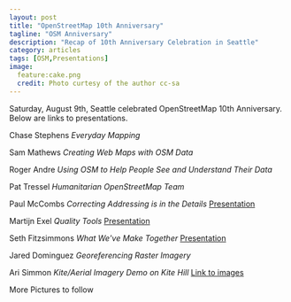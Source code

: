 ```yaml
---
layout: post
title: "OpenStreetMap 10th Anniversary"
tagline: "OSM Anniversary"
description: "Recap of 10th Anniversary Celebration in Seattle"
category: articles
tags: [OSM,Presentations]
image:
  feature:cake.png
  credit: Photo curtesy of the author cc-sa
---
```


Saturday, August 9th, Seattle celebrated OpenStreetMap 10th Anniversary. Below are links to presentations.


Chase Stephens _Everyday Mapping_ 

Sam Mathews _Creating Web Maps with OSM Data_

Roger Andre _Using OSM to Help People See and Understand Their Data_

Pat Tressel _Humanitarian OpenStreetMap Team_

Paul McCombs _Correcting Addressing is in the Details_
[Presentation](http://tikilodge.nfshost.com/gis/AddressingDetails/assets/player/KeynoteDHTMLPlayer.html#0)

Martijn Exel _Quality Tools_
[Presentation](http://bit.ly/osm-qa-tools-10th-anniversary)

Seth Fitzsimmons _What We've Make Together_
[Presentation](https://speakerdeck.com/mojodna/what-weve-made-together)

Jared Dominguez _Georeferencing Raster Imagery_

Ari Simmon _Kite/Aerial Imagery Demo on Kite Hill_
[Link to images](https://www.flickr.com/photos/82133129@N00/sets/72157645906793309/)

More Pictures to follow















